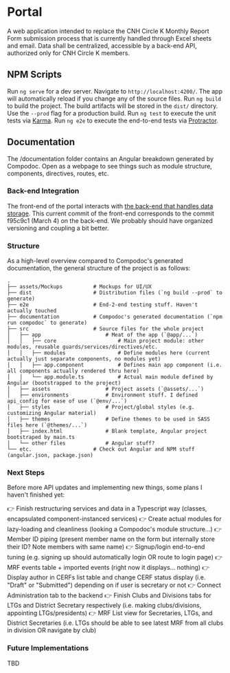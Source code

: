 # Portal

A web application intended to replace the CNH Circle K Monthly Report Form submission process that is currently handled through Excel sheets and email. Data shall be centralized, accessible by a back-end API, authorized only for CNH Circle K members.

## NPM Scripts

Run `ng serve` for a dev server. Navigate to `http://localhost:4200/`. The app will automatically reload if you change any of the source files.
Run `ng build` to build the project. The build artifacts will be stored in the `dist/` directory. Use the `--prod` flag for a production build.
Run `ng test` to execute the unit tests via [Karma](https://karma-runner.github.io).
Run `ng e2e` to execute the end-to-end tests via [Protractor](http://www.protractortest.org/).

## Documentation

The /documentation folder contains an Angular breakdown generated by Compodoc. Open as a webpage to see things such as module structure, components, directives, routes, etc.

### Back-end Integration

The front-end of the portal interacts with [the back-end that handles data storage](https://github.com/CNHCircleK/Online-MRF/tree/master/routes). This current commit of the front-end corresponds to the commit f95c9c1 (March 4) on the back-end. We probably should have organized versioning and coupling a bit better.

### Structure

As a high-level overview compared to Compodoc's generated documentation, the general structure of the project is as follows:
 
    .
    ├── assets/Mockups			# Mockups for UI/UX
    ├── dist 					# Distribution files (`ng build --prod` to generate)
    ├── e2e						# End-2-end testing stuff. Haven't actually touched
    ├── documentation 			# Compodoc's generated documentation (`npm run compodoc` to generate)
   	├── src 					# Source files for the whole project
    │   ├── app 					# Meat of the app (`@app/...`)
    │	│	├── core 					# Main project module: other modules, reusable guards/services/directives/etc.
    │	│	├── modules					# Define modules here (current actually just separate components, no modules yet)
    │	│	├── app.component 			# Defines main app component (i.e. all components actually rendered thru here)
    │	│	└── app.module.ts 			# Actual main module defined by Angular (bootstrapped to the project)
    │   ├── assets					# Project assets (`@assets/...`)
    │   ├── environments			# Environment stuff. I defined api_config for ease of use (`@env/...`)
    │	├── styles 					# Project/global styles (e.g. customizing Angular material)
    │	├── themes					# Define themes to be used in SASS files here (`@themes/...`)
    │	├── index.html 				# Blank template, Angular project bootstraped by main.ts
    │	└── other files 			# Angular stuff?
    └── etc.					# Check out Angular and NPM stuff (angular.json, package.json)

### Next Steps

Before more API updates and implementing new things, some plans I haven't finished yet:

:point_right: Finish restructuring services and data in a Typescript way (classes, encapsulated component-instanced services)
:point_right: Create actual modules for lazy-loading and cleanliness (looking a Compodoc's module structure...)
:point_right: Member ID piping (present member name on the form but internally store their ID? Note members with same name)
:point_right: Signup/login end-to-end tuning (e.g. signing up should automatically login OR route to login page)
:point_right: MRF events table + imported events (right now it displays... nothing)
:point_right: Display author in CERFs list table and change CERF status display (i.e. "Draft" or "Submitted") depending on if user is secretary or not
:point_right: Connect Administration tab to the backend
:point_right: Finish Clubs and Divisions tabs for LTGs and District Secretary respectively (i.e. making clubs/divisions, appointing LTGs/presidents)
:point_right: MRF List view for Secretaries, LTGs, and District Secretaries (i.e. LTGs should be able to see latest MRF from all clubs in division OR navigate by club)

### Future Implementations

TBD